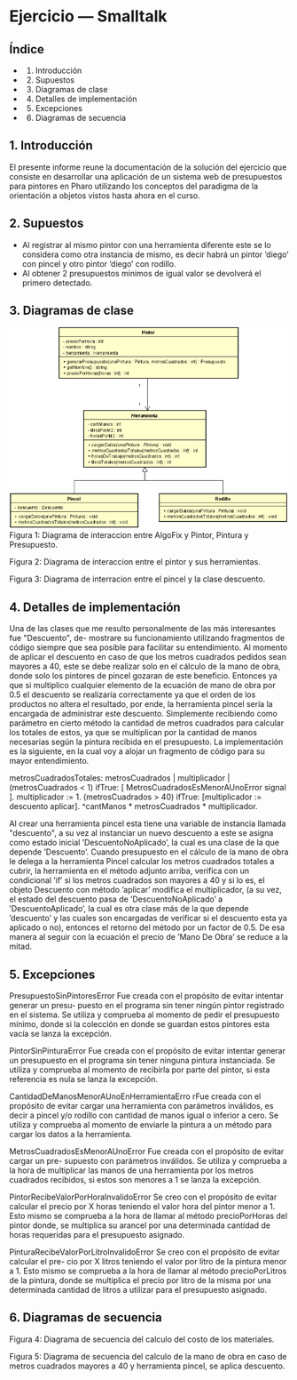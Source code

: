 # Ejercicio — Smalltalk

## Índice

- 1. Introducción
- 2. Supuestos
- 3. Diagramas de clase
- 4. Detalles de implementación
- 5. Excepciones
- 6. Diagramas de secuencia


## 1. Introducción

El presente informe reune la documentación de la solución del ejercicio que consiste en desarrollar 
una aplicación de un sistema web de presupuestos para pintores en Pharo utilizando los conceptos del 
paradigma de la orientación a objetos vistos hasta ahora en el curso.

## 2. Supuestos

- Al registrar al mismo pintor con una herramienta diferente este se lo considera como otra
instancia de mismo, es decir habrá un pintor ’diego’ con pincel y otro pintor ’diego’ con rodillo.
- Al obtener 2 presupuestos minimos de igual valor se devolverá el primero detectado.

## 3. Diagramas de clase

![Screenshot](DiagramaDelPintor.png)
Figura 1: Diagrama de interaccion entre AlgoFix y Pintor, Pintura y Presupuesto.

Figura 2: Diagrama de interaccion entre el pintor y sus herramientas.

Figura 3: Diagrama de interracion entre el pincel y la clase descuento.


## 4. Detalles de implementación

Una de las clases que me resulto personalmente de las más interesantes fue "Descuento", de-
mostrare su funcionamiento utilizando fragmentos de código siempre que sea posible para facilitar
su entendimiento.
Al momento de aplicar el descuento en caso de que los metros cuadrados pedidos sean mayores a
40, este se debe realizar solo en el cálculo de la mano de obra, donde solo los pintores de pincel
gozaran de este beneficio. Entonces ya que si multiplico cualquier elemento de la ecuación de mano
de obra por 0.5 el descuento se realizaría correctamente ya que el orden de los productos no altera
el resultado, por ende, la herramienta pincel sería la encargada de administrar este descuento.
Simplemente recibiendo como parámetro en cierto método la cantidad de metros cuadrados para
calcular los totales de estos, ya que se multiplican por la cantidad de manos necesarias según la
pintura recibida en el presupuesto.
La implementación es la siguiente, en la cual voy a alojar un fragmento de código para su mayor
entendimiento.

metrosCuadradosTotales: metrosCuadrados
| multiplicador |
(metrosCuadrados < 1) ifTrue: [ MetrosCuadradosEsMenorAUnoError signal ].
multiplicador := 1.
(metrosCuadrados > 40) ifTrue: [multiplicador := descuento aplicar].
^cantManos * metrosCuadrados * multiplicador.

Al crear una herramienta pincel esta tiene una variable de instancia llamada "descuento", a su
vez al instanciar un nuevo descuento a este se asigna como estado inicial ’DescuentoNoAplicado’,
la cual es una clase de la que depende ’Descuento’. Cuando presupuesto en el cálculo de la mano de
obra le delega a la herramienta Pincel calcular los metros cuadrados totales a cubrir, la herramienta
en el método adjunto arriba, verifica con un condicional ’if’ si los metros cuadrados son mayores
a 40 y si lo es, el objeto Descuento con método ’aplicar’ modifica el multiplicador, (a su vez, el
estado del descuento pasa de ’DescuentoNoAplicado’ a ’DescuentoAplicado’, la cual es otra clase
más de la que depende ’descuento’ y las cuales son encargadas de verificar si el descuento esta ya
aplicado o no), entonces el retorno del método por un factor de 0.5. De esa manera al seguir con
la ecuación el precio de ’Mano De Obra’ se reduce a la mitad.

## 5. Excepciones

PresupuestoSinPintoresError Fue creada con el propósito de evitar intentar generar un presu-
puesto en el programa sin tener ningún pintor registrado en el sistema. Se utiliza y comprueba
al momento de pedir el presupuesto mínimo, donde si la colección en donde se guardan estos
pintores esta vacía se lanza la excepción.

PintorSinPinturaError Fue creada con el propósito de evitar intentar generar un presupuesto
en el programa sin tener ninguna pintura instanciada. Se utiliza y comprueba al momento
de recibirla por parte del pintor, si esta referencia es nula se lanza la excepción.

CantidadDeManosMenorAUnoEnHerramientaErro rFue creada con el propósito de evitar
cargar una herramienta con parámetros inválidos, es decir a pincel y/o rodillo con cantidad
de manos igual o inferior a cero. Se utiliza y comprueba al momento de enviarle la pintura
a un método para cargar los datos a la herramienta.

MetrosCuadradosEsMenorAUnoError Fue creada con el propósito de evitar cargar un pre-
supuesto con parámetros inválidos. Se utiliza y comprueba a la hora de multiplicar las manos
de una herramienta por los metros cuadrados recibidos, si estos son menores a 1 se lanza la
excepción.


PintorRecibeValorPorHoraInvalidoError Se creo con el propósito de evitar calcular el precio
por X horas teniendo el valor hora del pintor menor a 1. Esto mismo se comprueba a la hora
de llamar al método precioPorHoras del pintor donde, se multiplica su arancel por una
determinada cantidad de horas requeridas para el presupuesto asignado.

PinturaRecibeValorPorLitroInvalidoError Se creo con el propósito de evitar calcular el pre-
cio por X litros teniendo el valor por litro de la pintura menor a 1. Esto mismo se comprueba
a la hora de llamar al método precioPorLitros de la pintura, donde se multiplica el precio
por litro de la misma por una determinada cantidad de litros a utilizar para el presupuesto
asignado.

## 6. Diagramas de secuencia

Figura 4: Diagrama de secuencia del calculo del costo de los materiales.

Figura 5: Diagrama de secuencia del calculo de la mano de obra en caso de metros cuadrados
mayores a 40 y herramienta pincel, se aplica descuento.
